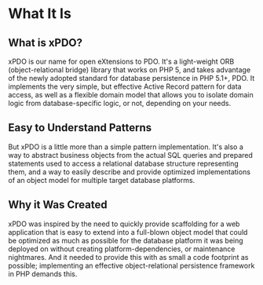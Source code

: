 # What It Is

## What is xPDO?

xPDO is our name for open eXtensions to PDO. It's a light-weight ORB (object-relational bridge) library that works on PHP 5, and takes advantage of the newly adopted standard for database persistence in PHP 5.1+, PDO. It implements the very simple, but effective Active Record pattern for data access, as well as a flexible domain model that allows you to isolate domain logic from database-specific logic, or not, depending on your needs.

## Easy to Understand Patterns

But xPDO is a little more than a simple pattern implementation. It's also a way to abstract business objects from the actual SQL queries and prepared statements used to access a relational database structure representing them, and a way to easily describe and provide optimized implementations of an object model for multiple target database platforms.

## Why it Was Created

xPDO was inspired by the need to quickly provide scaffolding for a web application that is easy to extend into a full-blown object model that could be optimized as much as possible for the database platform it was being deployed on without creating platform-dependencies, or maintenance nightmares. And it needed to provide this with as small a code footprint as possible; implementing an effective object-relational persistence framework in PHP demands this.